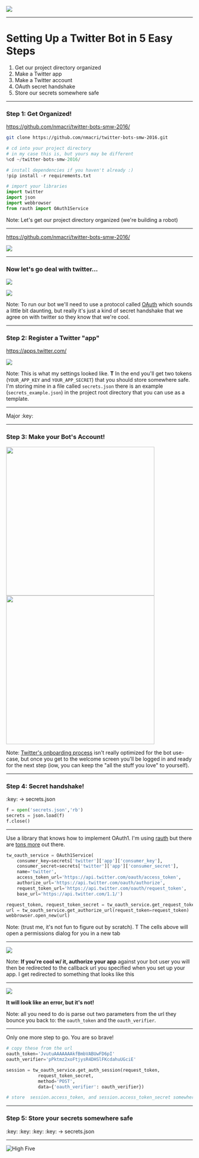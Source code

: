 
![](http://www.explainxkcd.com/wiki/images/b/b2/twitter_bot.png)

---

# Setting Up a Twitter Bot in 5 Easy Steps

1. Get our project directory organized
2. Make a Twitter app
3. Make a Twitter account
4. OAuth secret handshake
5. Store our secrets somewhere safe

---

### Step 1: Get Organized!

https://github.com/nmacri/twitter-bots-smw-2016/

```bash
git clone https://github.com/nmacri/twitter-bots-smw-2016.git
```

```python
# cd into your project directory 
# in my case this is, but yours may be different
%cd ~/twitter-bots-smw-2016/
```

```python
# install dependencies if you haven't already :)
!pip install -r requirements.txt
```

```python
# import your libraries 
import twitter
import json
import webbrowser
from rauth import OAuth1Service
```

Note: Let's get our project directory organized (we're building a robot)

---

https://github.com/nmacri/twitter-bots-smw-2016/

![](http://cl.ly/1x1j1w2Y0j1E/Bitmap.png)

---

### Now let's go deal with twitter...

![](https://upload.wikimedia.org/wikipedia/commons/thumb/d/d2/Oauth_logo.svg/239px-Oauth_logo.svg.png) 

![](https://49.media.tumblr.com/tumblr_mbbl0uMR8t1ri61zco1_500.gif)

Note: To run our bot we'll need to use a protocol called [OAuth](https://www.wikiwand.com/en/OAuth) which sounds a little bit daunting, but really it's just a kind of secret handshake that we agree on with twitter so they know that we're cool.

---

### Step 2: Register a Twitter "app"

https://apps.twitter.com/

![](http://cl.ly/2o3J0R103s2N/Image%202016-02-20%20at%208.35.10%20PM.png)

Note: This is what my settings looked like.  **T** In the end you'll get two tokens (`YOUR_APP_KEY` and `YOUR_APP_SECRET`) that you should store somewhere safe.  I'm storing mine in a file called `secrets.json` there is an example (`secrets_example.json`) in the project root directory that you can use as a template. 

---

<section id="majorkey1" data-state="majorkey1"> Major :key:</section>

---

### Step 3: Make your Bot's Account!

<img src="http://cl.ly/2l2t380q393G/Image%202016-02-20%20at%209.06.21%20PM.png" width=400>
<span width=20></span>
<img src="http://cl.ly/050O2M362Q1B/Image%202016-02-20%20at%209.07.35%20PM.png" width=400>

Note: [Twitter's onboarding process](https://twitter.com/signup) isn't really optimized for the bot use-case, but once you get to the welcome screen you'll be logged in and ready for the next step (iow, you can keep the "all the stuff you love" to yourself).

---

### Step 4: Secret handshake! 

<p> <section id="majorkey2" data-state="majorkey2"> :key: -> secrets.json </section> </p>

```python
f = open('secrets.json','rb')
secrets = json.load(f)
f.close()
```

---

Use a library that knows how to implement OAuth1.  I'm using [rauth](https://rauth.readthedocs.org/en/latest/) but there are [tons more](https://dev.twitter.com/oauth/overview/single-user) out there.

```python
tw_oauth_service = OAuth1Service(
    consumer_key=secrets['twitter']['app']['consumer_key'],
    consumer_secret=secrets['twitter']['app']['consumer_secret'],
    name='twitter',
    access_token_url='https://api.twitter.com/oauth/access_token',
    authorize_url='https://api.twitter.com/oauth/authorize',
    request_token_url='https://api.twitter.com/oauth/request_token',
    base_url='https://api.twitter.com/1.1/')
```

```python
request_token, request_token_secret = tw_oauth_service.get_request_token()
url = tw_oauth_service.get_authorize_url(request_token=request_token)
webbrowser.open_new(url)
```

Note: (trust me, it's not fun to figure out by scratch).  T The cells above will open a permissions dialog for you in a new tab

---

![](http://cl.ly/2I2L2m1L2e1K/Image%202016-02-20%20at%209.29.46%20PM.png)


Note: **If you're cool w/ it, authorize your app** against your bot user you will then be redirected to the callback url you specified when you set up your app. I get redirected to something that looks like this

---

![](http://cl.ly/3R3S3r3a2h0k/Image%202016-02-24%20at%206.23.05%20PM.png)

**It will look like an error, but it's not!**

Note: all you need to do is parse out two parameters from the url they bounce you back to: the `oauth_token` and the `oauth_verifier`.  

---

Only one more step to go. You are so brave! 

```python
# copy these from the url
oauth_token='JvutuAAAAAAAkfBmbVABUwFD6pI'
oauth_verifier='pPktmz2xoFtjysR4DHSlFKcdahuUGciE'

session = tw_oauth_service.get_auth_session(request_token,
            request_token_secret,
            method='POST',
            data={'oauth_verifier': oauth_verifier})

# store  session.access_token, and session.access_token_secret somewhere safe
```

---

### Step 5: Store your secrets somewhere safe


<section id="majorkey3" data-state="majorkey3" style="bottom:50px; display: block;"> :key: :key: :key: :key: -> secrets.json </section>

---

![High Five](http://media3.giphy.com/media/IxJMT1ugyBMdy/giphy.gif)
